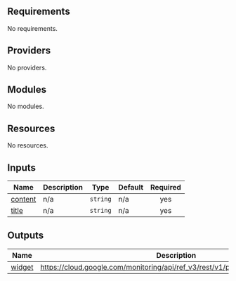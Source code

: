 <!-- BEGIN_TF_DOCS -->
## Requirements

No requirements.

## Providers

No providers.

## Modules

No modules.

## Resources

No resources.

## Inputs

| Name | Description | Type | Default | Required |
|------|-------------|------|---------|:--------:|
| <a name="input_content"></a> [content](#input\_content) | n/a | `string` | n/a | yes |
| <a name="input_title"></a> [title](#input\_title) | n/a | `string` | n/a | yes |

## Outputs

| Name | Description |
|------|-------------|
| <a name="output_widget"></a> [widget](#output\_widget) | https://cloud.google.com/monitoring/api/ref_v3/rest/v1/projects.dashboards#Text |
<!-- END_TF_DOCS -->
